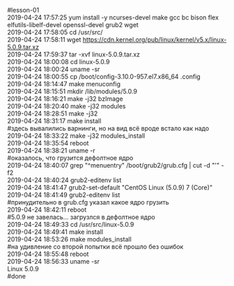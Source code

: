 <quote>#lesson-01</quote>
<br>2019-04-24 17:57:25	yum install -y ncurses-devel make gcc bc bison flex elfutils-libelf-devel openssl-devel grub2 wget
<br>2019-04-24 17:58:05	cd /usr/src/
<br>2019-04-24 17:58:11	wget https://cdn.kernel.org/pub/linux/kernel/v5.x/linux-5.0.9.tar.xz
<br>2019-04-24 17:59:37	tar -xvf linux-5.0.9.tar.xz 
<br>2019-04-24 18:00:08	cd linux-5.0.9
<br>2019-04-24 18:00:24	uname -sr
<br>2019-04-24 18:00:55	cp /boot/config-3.10.0-957.el7.x86_64 .config
<br>2019-04-24 18:14:47	make menuconfig
<br>2019-04-24 18:15:51	mkdir /lib/modules/5.0.9
<br>2019-04-24 18:16:21	make -j32 bzImage
<br>2019-04-24 18:20:40	make -j32 modules
<br>2019-04-24 18:28:51	make -j32
<br>2019-04-24 18:31:17	make install
<br>#здесь вывалились варнинги, но на вид всё вроде встало как надо
<br>2019-04-24 18:33:22	make -j32 modules_install
<br>2019-04-24 18:35:54	reboot
<br>2019-04-24 18:38:21	uname -r 
<br>#оказалось, что грузится дефолтное ядро
<br>2019-04-24 18:40:07	grep "^menuentry" /boot/grub2/grub.cfg | cut -d "'" -f2
<br>2019-04-24 18:40:24	grub2-editenv list
<br>2019-04-24 18:41:47	grub2-set-default "CentOS Linux (5.0.9) 7 (Core)"
<br>2019-04-24 18:41:49	grub2-editenv list
<br>#принудительно в grub.cfg указал какое ядро грузить
<br>2019-04-24 18:42:11	reboot 
<br>#5.0.9 не завелась... загрузлся в дефолтное ядро
<br>2019-04-24 18:49:33	cd /usr/src/linux-5.0.9
<br>2019-04-24 18:49:41	make install
<br>2019-04-24 18:53:26	make modules_install
<br>#на удивление со второй попытки всё прошло без ошибок
<br>2019-04-24 18:55:48	reboot 
<br>2019-04-24 18:56:33	uname -sr
<br>Linux 5.0.9
<br>#done
